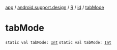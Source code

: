 [app](../../../index.md) / [android.support.design](../../index.md) / [R](../index.md) / [id](index.md) / [tabMode](.)

# tabMode

`static val tabMode: `[`Int`](https://kotlinlang.org/api/latest/jvm/stdlib/kotlin/-int/index.html)
`static val tabMode: `[`Int`](https://kotlinlang.org/api/latest/jvm/stdlib/kotlin/-int/index.html)